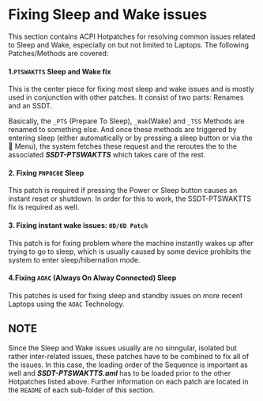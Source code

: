 # Fixing Sleep and Wake issues

This section contains ACPI Hotpatches for resolving common issues related to Sleep and Wake, especially on but not limited to Laptops. The following Patches/Methods are covered:

#### 1.`PTSWAKTTS` Sleep and Wake fix

This is the center piece for fixing most sleep and wake issues and is mostly used in conjunction with other patches. It consist of two parts: Renames and an SSDT.

Basically, the `_PTS` (Prepare To Sleep), `_Wak`(Wake) and `_TSS` Methods are renamed to something else. And once these methods are triggered by entering sleep (either automatically or by pressing a sleep button or via the  Menu), the system fetches these request and the reroutes the to the associated ***SSDT-PTSWAKTTS*** which takes care of the rest. 

#### 2. Fixing `PNP0C0E` Sleep 

This patch is required if pressing the Power or Sleep button causes an instant reset or shutdown. In order for this to work, the SSDT-PTSWAKTTS fix is required as well.

#### 3. Fixing instant wake issues: `0D/6D Patch`

This patch is for fixing problem where the machine instantly wakes up after trying to go to sleep, which is usually caused by some device prohibits the system to enter sleep/hibernation mode.

#### 4.Fixing `AOAC` (Always On Alway Connected) Sleep

This patches is used for fixing sleep and standby issues on more recent Laptops using the `AOAC` Technology.

## NOTE 

Since the Sleep and Wake issues usually are no sinngular, isolated but rather inter-related issues, these patches have to be combined to fix all of the issues. In this case, the loading order of the Sequence is important as well and ***SSDT-PTSWAKTTS.aml*** has to be loaded prior to the other Hotpatches listed above. Further information on each patch are located in the `README` of each sub-folder of this section.
